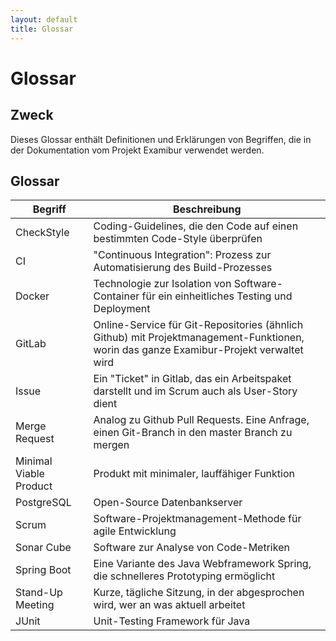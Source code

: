 ```yaml
---
layout: default
title: Glossar
---
```

# Glossar

## Zweck
Dieses Glossar enthält Definitionen und Erklärungen von Begriffen, die in der Dokumentation vom Projekt Examibur verwendet werden.

## Glossar

Begriff                     |  Beschreibung
----------------------------|----------------
 CheckStyle                 | Coding-Guidelines, die den Code auf einen bestimmten Code-Style überprüfen
 CI                         | "Continuous Integration": Prozess zur Automatisierung des Build-Prozesses
 Docker                     | Technologie zur Isolation von Software-Container für ein einheitliches Testing und Deployment 
 GitLab                     | Online-Service für Git-Repositories (ähnlich Github) mit Projektmanagement-Funktionen, worin das ganze Examibur-Projekt verwaltet wird
 Issue                      | Ein "Ticket" in Gitlab, das ein Arbeitspaket darstellt und im Scrum auch als User-Story dient
 Merge Request              | Analog zu Github Pull Requests. Eine Anfrage, einen Git-Branch in den master Branch zu mergen
 Minimal Viable Product     | Produkt mit minimaler, lauffähiger Funktion
 PostgreSQL                 | Open-Source Datenbankserver
 Scrum                      | Software-Projektmanagement-Methode für agile Entwicklung
 Sonar Cube                 | Software zur Analyse von Code-Metriken
 Spring Boot                | Eine Variante des Java Webframework Spring, die schnelleres Prototyping ermöglicht
 Stand-Up Meeting           | Kurze, tägliche Sitzung, in der abgesprochen wird, wer an was aktuell arbeitet
 JUnit                      | Unit-Testing Framework für Java
